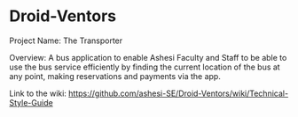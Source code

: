 Droid-Ventors
=============

Project Name: The Transporter

Overview: A bus application to enable Ashesi Faculty and Staff to be able to use the bus service efficiently by finding the current location of the bus at any point, making reservations and payments via the app.

Link to the wiki: https://github.com/ashesi-SE/Droid-Ventors/wiki/Technical-Style-Guide
